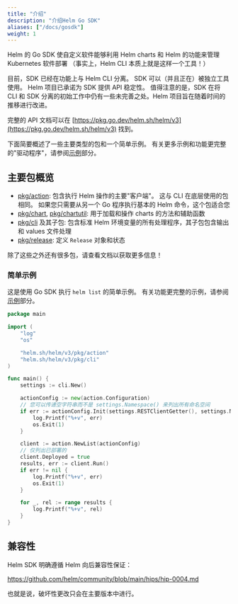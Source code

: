 ```yaml
---
title: "介绍"
description: "介绍Helm Go SDK"
aliases: ["/docs/gosdk"]
weight: 1
---
```


Helm 的 Go SDK 使自定义软件能够利用 Helm charts 和 Helm 的功能来管理 Kubernetes 软件部署
（事实上，Helm CLI 本质上就是这样一个工具！）

目前，SDK 已经在功能上与 Helm CLI 分离。
SDK 可以（并且正在）被独立工具使用。
Helm 项目已承诺为 SDK 提供 API 稳定性。
值得注意的是，SDK 在将 CLI 和 SDK 分离的初始工作中仍有一些未完善之处。Helm 项目旨在随着时间的推移进行改进。

完整的 API 文档可以在 [https://pkg.go.dev/helm.sh/helm/v3](https://pkg.go.dev/helm.sh/helm/v3) 找到。

下面简要概述了一些主要类型的包和一个简单示例。
有关更多示例和功能更完整的"驱动程序"，请参阅[示例](examples.mdx)部分。

## 主要包概览

- [pkg/action](https://pkg.go.dev/helm.sh/helm/v3/pkg/action):
  包含执行 Helm 操作的主要"客户端"。
  这与 CLI 在底层使用的包相同。
  如果您只需要从另一个 Go 程序执行基本的 Helm 命令，这个包适合您
- [pkg/chart](https://pkg.go.dev/helm.sh/helm/v3/pkg/chart), [pkg/chartutil](https://pkg.go.dev/helm.sh/helm/v3/pkg/chartutil):
  用于加载和操作 charts 的方法和辅助函数
- [pkg/cli](https://pkg.go.dev/helm.sh/helm/v3/pkg/cli) 及其子包:
  包含标准 Helm 环境变量的所有处理程序，其子包包含输出和 values 文件处理
- [pkg/release](https://pkg.go.dev/helm.sh/helm/v3/pkg/release):
  定义 `Release` 对象和状态

除了这些之外还有很多包，请查看文档以获取更多信息！

### 简单示例
这是使用 Go SDK 执行 `helm list` 的简单示例。
有关功能更完整的示例，请参阅[示例](examples.mdx)部分。

```go
package main

import (
    "log"
    "os"

    "helm.sh/helm/v3/pkg/action"
    "helm.sh/helm/v3/pkg/cli"
)

func main() {
    settings := cli.New()

    actionConfig := new(action.Configuration)
    // 您可以传递空字符串而不是 settings.Namespace() 来列出所有命名空间
    if err := actionConfig.Init(settings.RESTClientGetter(), settings.Namespace(), os.Getenv("HELM_DRIVER"), log.Printf); err != nil {
        log.Printf("%+v", err)
        os.Exit(1)
    }

    client := action.NewList(actionConfig)
    // 仅列出已部署的
    client.Deployed = true
    results, err := client.Run()
    if err != nil {
        log.Printf("%+v", err)
        os.Exit(1)
    }

    for _, rel := range results {
        log.Printf("%+v", rel)
    }
}

```

## 兼容性

Helm SDK 明确遵循 Helm 向后兼容性保证：

<https://github.com/helm/community/blob/main/hips/hip-0004.md>

也就是说，破坏性更改只会在主要版本中进行。
